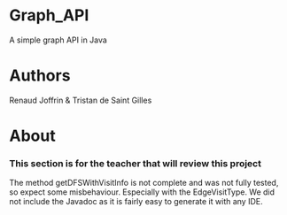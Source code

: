 # Graph_API
A simple graph API in Java

# Authors
Renaud Joffrin & Tristan de Saint Gilles

# About
### This section is for the teacher that will review this project
The method getDFSWithVisitInfo is not complete and was not fully tested, so expect some misbehaviour. Especially with the EdgeVisitType.
We did not include the Javadoc as it is fairly easy to generate it with any IDE.